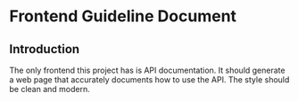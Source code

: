 # Frontend Guideline Document

## Introduction

The only frontend this project has is API documentation. It should generate a web page that accurately documents how to use the API. The style should be clean and modern.
